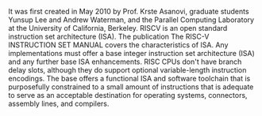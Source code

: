 It was first created in May 2010 by Prof. Krste Asanovi, graduate students Yunsup Lee and Andrew Waterman, and the Parallel Computing Laboratory at the University of California, Berkeley. RISCV is an open standard instruction set architecture (ISA). The publication The RISC-V INSTRUCTION SET MANUAL covers the characteristics of ISA. Any implementations must offer a base integer instruction set architecture (ISA) and any further base ISA enhancements. RISC CPUs don't have branch delay slots, although they do support optional variable-length instruction encodings. The base offers a functional ISA and software toolchain that is purposefully constrained to a small amount of instructions that is adequate to serve as an acceptable destination for operating systems, connectors, assembly lines, and compilers.
